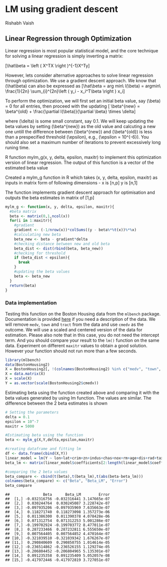 LM using gradient descent
================
Rishabh Vaish

## Linear Regression through Optimization

Linear regression is most popular statistical model, and the core
technique for solving a linear regression is simply inverting a matrix:

\[\hat\beta = \left ( X^TX \right )^{-1}X^Ty\]

However, lets consider alternative approaches to solve linear regression
through optimization. We use a gradient descent approach. We know that
\(\hat\beta\) can also be expressed as
\[\hat\beta = arg min\ l(\beta) = argmin\ \frac{1}{2n} \sum_{i}^{2n}\left ( y_i - x_i^T\beta \right ) x_i\]

To perform the optimization, we will first set an initial beta value,
say \(\beta\) = 0 for all entries, then proceed with the updating
\[ \beta^{new} = \beta^{old} + \frac{\partial l(\beta)}{\partial \beta} \times \delta\]

where \(\delta\) is some small constant, say 0.1. We will keep updating
the beta values by setting \(\beta^{new}\) as the old value and
calcuting a new one untill the difference between \(\beta^{new}\) and
\(\beta^{old}\) is less than a prespecified threshold \(\epsilon\),
e.g., \(\epsilon = 10^{-6}\). You should also set a maximum number of
iterations to prevent excessively long runing time.

R function mylm\_g(x, y, delta, epsilon, maxitr) to implement this
optimization version of linear regression. The output of this function
is a vector of the estimated beta value

Created a mylm\_g function in R which takes (x, y, delta, epsilon,
maxitr) as inputs in matrix form of following dimensions - x is \[n,p\]
y is \[n,1\]

The function implements gradient descent approach for optimisation and
outputs the beta estimates in matrix of \[1,p\]

``` r
mylm_g <- function(x, y, delta, epsilon, maxitr){
  #beta matrix
  beta <- matrix(0,1,ncol(x))
  for(i in 1:maxitr){
    #gradient 
    gradient <- (-1/nrow(x))*colSums((y - beta%*%t(x))%*%x)
    #calculating new beta
    beta_new <- beta - gradient*delta
    #checking distance between new and old beta
    beta_dist <- dist(rbind(beta, beta_new))
    #checking for threshold
    if (beta_dist < epsilon){
      break
    }
    #updating the beta values
    beta <- beta_new
  }  
  return(beta)
}
```

### Data implementation

Testing this function on the Boston Housing data from the `mlbench`
package. Documentation is provided
[here](https://www.rdocumentation.org/packages/mlbench/versions/2.1-1/topics/BostonHousing)
if you need a description of the data. We will remove `medv`, `town` and
`tract` from the data and use `cmedv` as the outcome. We will use a
scaled and centered version of the data for estimation. Please also note
that in this case, you do not need the intercept term. And you should
compare your result to the `lm()` function on the same data. Experiment
on different `maxitr` values to obtain a good solution. However your
function should not run more than a few seconds.

``` r
library(mlbench)
data(BostonHousing2)
X = BostonHousing2[, !(colnames(BostonHousing2) %in% c("medv", "town", "tract", "cmedv"))]
X = data.matrix(X)
X = scale(X)
Y = as.vector(scale(BostonHousing2$cmedv))
```

Estimating beta using the function created above and comparing it with
the beta values generated by using lm function. The values are similar.
The difference between the 2 beta estimates is shown

``` r
# Setting the parameters
delta = 0.1
epsilon = 10^-7
maxitr = 5000

#Estimating beta using the function
beta <- mylm_g(X,Y,delta,epsilon,maxitr)

#creating dataframe and fitting lm
df <- data.frame(cbind(X,Y))
linear_model = lm(Y ~ lon+lat+crim+zn+indus+chas+nox+rm+age+dis+rad+tax+ptratio+b+lstat, data = df)
beta_lm <- matrix(linear_model$coefficients[2:length(linear_model$coefficients)], 1, ncol(X))

#comparing the 2 beta values
beta_compare <- cbind(t(beta),t(beta_lm),t(abs(beta-beta_lm)))
colnames(beta_compare) <- c("Beta", "Beta_LM", "Error")
beta_compare
```

    ##               Beta      Beta_LM        Error
    ##  [1,] -0.032316756 -0.032316441 3.147665e-07
    ##  [2,]  0.030244764  0.030245087 3.228742e-07
    ##  [3,] -0.097935206 -0.097935969 7.635663e-07
    ##  [4,]  0.118271740  0.118273098 1.357273e-06
    ##  [5,]  0.011386300  0.011390378 4.078428e-06
    ##  [6,]  0.071312754  0.071312253 5.001286e-07
    ##  [7,] -0.199702924 -0.199703772 8.477011e-07
    ##  [8,]  0.287233466  0.287232811 6.555650e-07
    ##  [9,]  0.007564405  0.007564852 4.470164e-07
    ## [10,] -0.321039510 -0.321039342 1.676267e-07
    ## [11,]  0.290840609  0.290850755 1.014614e-05
    ## [12,] -0.236514862 -0.236526155 1.129274e-05
    ## [13,] -0.206804452 -0.206804965 5.135301e-07
    ## [14,]  0.091235358  0.091235409 5.052057e-08
    ## [15,] -0.417972446 -0.417972819 3.727051e-07
